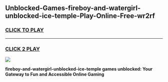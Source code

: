 
## Unblocked-Games-fireboy-and-watergirl-unblocked-ice-temple-Play-Online-Free-wr2rf
<h3>
<a href="https://premium76.site?title=fireboy-and-watergirl-unblocked-ice-temple&ref=26A">CLICK TO PLAY</a></h3>
<hr>

<h3>
<a href="https://premium76.site?title=fireboy-and-watergirl-unblocked-ice-temple&ref=26A">CLICK 2 PLAY</a>
  
</h3>

<a href="https://premium76.site?title=fireboy-and-watergirl-unblocked-ice-temple&ref=26A"><img src="https://clearcache.store/games.png"></a>


**fireboy-and-watergirl-unblocked-ice-temple games unblocked: Your Gateway to Fun and Accessible Online Gaming**
